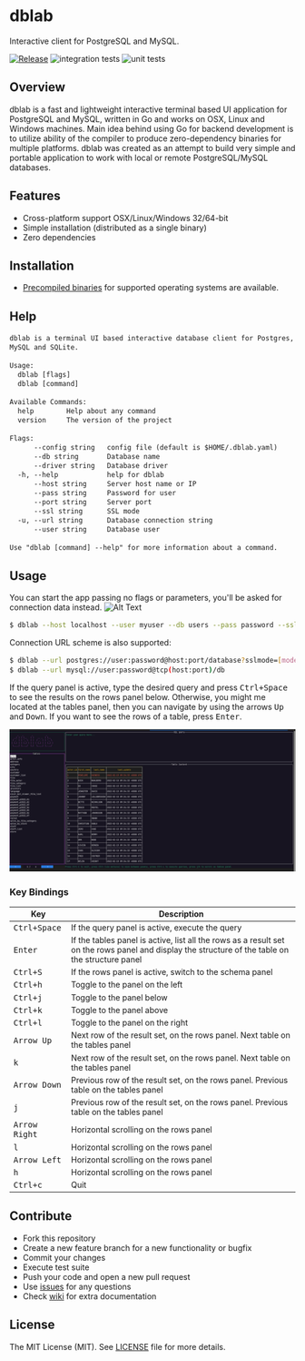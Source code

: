 # dblab

Interactive client for PostgreSQL and MySQL.

[![Release](https://img.shields.io/github/release/danvergara/dblab.svg?label=Release)](https://github.com/danvergara/dblab/releases)
![integration tests](https://github.com/danvergara/dblab/actions/workflows/ci.yaml/badge.svg)
![unit tests](https://github.com/danvergara/dblab/actions/workflows/test.yaml/badge.svg)

## Overview

dblab is a fast and lightweight interactive terminal based UI application for PostgreSQL and MySQL,
written in Go and works on OSX, Linux and Windows machines. Main idea behind using Go for backend development
is to utilize ability of the compiler to produce zero-dependency binaries for
multiple platforms. dblab was created as an attempt to build very simple and portable
application to work with local or remote PostgreSQL/MySQL databases.

## Features

- Cross-platform support OSX/Linux/Windows 32/64-bit
- Simple installation (distributed as a single binary)
- Zero dependencies

## Installation

- [Precompiled binaries](https://github.com/danvergara/dblab/releases) for supported
operating systems are available.

## Help

```
dblab is a terminal UI based interactive database client for Postgres, MySQL and SQLite.

Usage:
  dblab [flags]
  dblab [command]

Available Commands:
  help        Help about any command
  version     The version of the project

Flags:
      --config string   config file (default is $HOME/.dblab.yaml)
      --db string       Database name
      --driver string   Database driver
  -h, --help            help for dblab
      --host string     Server host name or IP
      --pass string     Password for user
      --port string     Server port
      --ssl string      SSL mode
  -u, --url string      Database connection string
      --user string     Database user

Use "dblab [command] --help" for more information about a command.
```

## Usage

You can start the app passing no flags or parameters, you'll be asked for connection data instead.
![Alt Text](screenshots/dblab-default-form.gif)

```sh
$ dblab --host localhost --user myuser --db users --pass password --ssl disable --port 5432 --driver postgres
```

Connection URL scheme is also supported:

```sh
$ dblab --url postgres://user:password@host:port/database?sslmode=[mode]
$ dblab --url mysql://user:password@tcp(host:port)/db
```

If the query panel is active, type the desired query and press <kbd>Ctrl+Space</kbd> to see the results on the rows panel below.
Otherwise, you might me located at the tables panel, then you can navigate by using the arrows <kbd>Up</kbd> and <kbd>Down</kbd>. If you want to see the rows of a table, press <kbd>Enter</kbd>.

<img src="screenshots/dblab-screen-shot.png" />


### Key Bindings
Key                                     | Description
----------------------------------------|---------------------------------------
<kbd>Ctrl+Space</kbd>                   | If the query panel is active, execute the query
<kbd>Enter</kbd>                        | If the tables panel is active, list all the rows as a result set on the rows panel and display the structure of the table on the structure panel
<kbd>Ctrl+S</kbd>                       | If the rows panel is active, switch to the schema panel
<kbd>Ctrl+h</kbd>                       | Toggle to the panel on the left
<kbd>Ctrl+j</kbd>                       | Toggle to the panel below
<kbd>Ctrl+k</kbd>                       | Toggle to the panel above
<kbd>Ctrl+l</kbd>                       | Toggle to the panel on the right
<kbd>Arrow Up</kbd>                     | Next row of the result set, on the rows panel. Next table on the tables panel
<kbd>k</kbd>                            | Next row of the result set, on the rows panel. Next table on the tables panel
<kbd>Arrow Down</kbd>                   | Previous row of the result set, on the rows panel. Previous table on the tables panel
<kbd>j</kbd>                            | Previous row of the result set, on the rows panel. Previous table on the tables panel
<kbd>Arrow Right</kbd>                  | Horizontal scrolling on the rows panel
<kbd>l</kbd>                            | Horizontal scrolling on the rows panel
<kbd>Arrow Left</kbd>                   | Horizontal scrolling on the rows panel
<kbd>h</kbd>                            | Horizontal scrolling on the rows panel
<kbd>Ctrl+c</kbd>                       | Quit

## Contribute

- Fork this repository
- Create a new feature branch for a new functionality or bugfix
- Commit your changes
- Execute test suite
- Push your code and open a new pull request
- Use [issues](https://github.com/danvergara/dblab/issues) for any questions
- Check [wiki](https://github.com/danvergara/dblab/wiki) for extra documentation

## License
The MIT License (MIT). See [LICENSE](LICENSE) file for more details.
